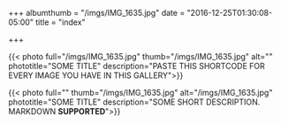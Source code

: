 +++
albumthumb = "/imgs/IMG_1635.jpg"
date = "2016-12-25T01:30:08-05:00"
title = "index"

+++

{{< photo full="/imgs/IMG_1635.jpg" thumb="/imgs/IMG_1635.jpg" alt="" phototitle="SOME TITLE" description="PASTE THIS SHORTCODE FOR EVERY IMAGE YOU HAVE IN THIS GALLERY">}}

{{< photo full="" thumb="/imgs/IMG_1635.jpg" alt="/imgs/IMG_1635.jpg" phototitle="SOME TITLE" description="SOME SHORT DESCRIPTION. MARKDOWN **SUPPORTED**">}}
